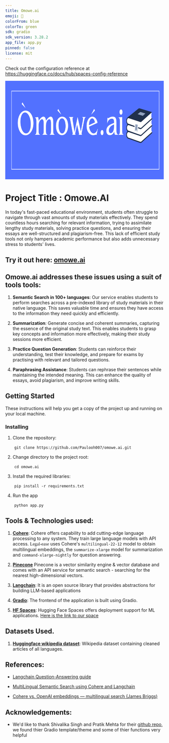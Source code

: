 ```yaml
---
title: Omowe.ai
emoji: 🏢
colorFrom: blue
colorTo: green
sdk: gradio
sdk_version: 3.28.2
app_file: app.py
pinned: false
license: mit
---
```


Check out the configuration reference at https://huggingface.co/docs/hub/spaces-config-reference
<p  align="center">

<img  src="logo/omowe_logo.png"  alt="omowe.ai Logo"  height=312  width=820/>

</p>  


# Project Title : Omowe.AI

In today's fast-paced educational environment, students often struggle to navigate through vast amounts of study materials effectively. They spend countless hours searching for relevant information, trying to assimilate lengthy study materials, solving practice questions, and ensuring their essays are well-structured and plagiarism-free. This lack of efficient study tools not only hampers academic performance but also adds unnecessary stress to students' lives.

## Try it out here:  **[omowe.ai](https://huggingface.co/spaces/paulokewunmi/omowe.ai)**

## Omowe.ai addresses these issues using a suit of tools tools:

1. **Semantic Search in 100+ languages**: Our service enables students to perform searches across a pre-indexed library of study materials in their native language. This saves valuable time and ensures they have access to the information they need quickly and efficiently.

2. **Summarization**: Generate concise and coherent summaries, capturing the essence of the original study text. This enables students to grasp key concepts and information more effectively, making their study sessions more efficient.

3. **Practice Question Generation**: Students can reinforce their understanding, test their knowledge, and prepare for exams by practising with relevant and tailored questions.

4. **Paraphrasing Assistance**:  Students can rephrase their sentences while maintaining the intended meaning. This can enhance the quality of essays, avoid plagiarism, and improve writing skills.


## Getting Started

These instructions will help you get a copy of the project up and running on your local machine.

### Installing

1. Clone the repository:

```
    git clone https://github.com/Paulooh007/omowe.ai.git
```

2. Change directory to the project root:

```
    cd omowe.ai
```

3. Install the required libraries:

```
    pip install -r requirements.txt
```

4. Run the app

```
    python app.py
```

## Tools & Technologies used:

1. **[Cohere](https://docs.cohere.ai/docs/the-cohere-platform)**: Cohere offers capability to add cutting-edge language processing to any system. They train large language models with API access. <font face="Trebuchet MS">Legal-ease</font> uses Cohere's `multilingual-22-12` model to obtain multilingual embeddings, the `summarize-xlarge` model for summarization and `command-xlarge-nightly` for question answering.

2.  **[Pinecone](https://www.pinecone.io/)** Pinecone is a vector similarity engine & vector database and comes with an API service for semantic search - searching for the nearest high-dimensional vectors. 

3.  **[Langchain](https://langchain.readthedocs.io/en/latest/getting_started/getting_started.html)**: It is an open source library that provides abstractions for building LLM-based applications

4.  **[Gradio](https://gradio.app/docs/)**: The frontend of the application is built using Gradio.

5. **[HF Spaces](https://huggingface.co/docs/hub/spaces-overview)**: Hugging Face Spaces offers deployment support for ML applications. [Here is the link to our space](https://huggingface.co/spaces/paulokewunmi/omowe.ai)

## Datasets Used.

1. **[Huggingface wikipedia dataset](https://huggingface.co/datasets/wikipedia)**: Wikipedia dataset containing cleaned articles of all languages.


## References:

- [Langchain Question-Answering guide](https://langchain.readthedocs.io/en/latest/use_cases/question_answering.html)

- [MultiLingual Semantic Search using Cohere and Langchain](https://txt.cohere.ai/search-cohere-langchain/)

- [Cohere vs. OpenAI embeddings — multilingual search (James Briggs)](https://qdrant.tech/articles/qa-with-cohere-and-qdrant/)


## Acknowledgements:

- We'd like to thank Shivalika Singh and Pratik Mehta for their [github repo](https://github.com/shivalikasingh95/legal-ease), we found thier Gradio template/theme and some of thier functions very helpful